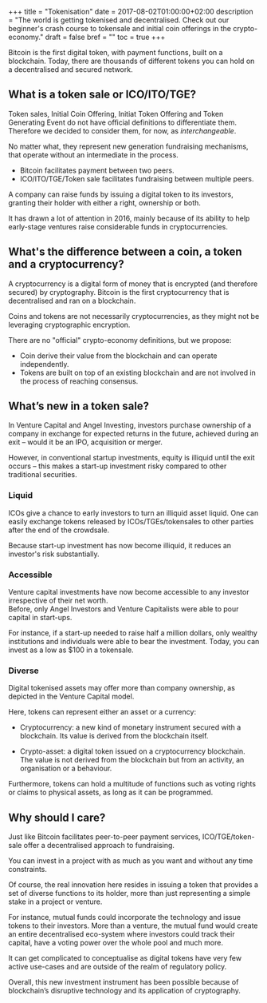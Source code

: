 +++
title = "Tokenisation"
date = 2017-08-02T01:00:00+02:00
description = "The world is getting tokenised and decentralised. Check out our beginner's crash course to tokensale and initial coin offerings in the crypto-economy."
draft = false
bref = ""
toc = true
+++

Bitcoin is the first digital token, with payment functions, built on a blockchain.
Today, there are thousands of different tokens you can hold on a decentralised and secured network.

## What is a token sale or ICO/ITO/TGE?

Token sales, Initial Coin Offering, Initiat Token Offering and Token Generating Event do not have official definitions to differentiate them.  
Therefore we decided to consider them, for now, as _interchangeable_.

No matter what, they represent new generation fundraising mechanisms, that operate without an intermediate in the process.

* Bitcoin facilitates payment between two peers.
* ICO/ITO/TGE/Token sale facilitates fundraising between multiple peers.

A company can raise funds by issuing a digital token to its investors, granting their holder with either a right, ownership or both.

It has drawn a lot of attention in 2016, mainly because of its ability to help early-stage ventures raise considerable funds in cryptocurrencies.

## What's the difference between a coin, a token and a cryptocurrency?

A cryptocurrency is a digital form of money that is encrypted (and therefore secured) by cryptography. Bitcoin is the first cryptocurrency that is decentralised and ran on a blockchain.

Coins and tokens are not necessarily cryptocurrencies, as they might not be leveraging cryptographic encryption.

There are no "official" crypto-economy definitions, but we propose:

* Coin derive their value from the blockchain and can operate independently.
* Tokens are built on top of an existing blockchain and are not involved in the process of reaching consensus.

## What’s new in a token sale?

In Venture Capital and Angel Investing, investors purchase ownership of a company in exchange for expected returns in the future, achieved during an exit – would it be an IPO, acquisition or merger.

However, in conventional startup investments, equity is illiquid until the exit occurs – this makes a start-up investment risky compared to other traditional securities.

### Liquid

ICOs give a chance to early investors to turn an illiquid asset liquid.
One can easily exchange tokens released by ICOs/TGEs/tokensales to other parties after the end of the crowdsale.

Because start-up investment has now become illiquid, it reduces an investor's risk substantially.

### Accessible

Venture capital investments have now become accessible to any investor irrespective of their net worth.  
Before, only Angel Investors and Venture Capitalists were able to pour capital in start-ups.

For instance, if a start-up needed to raise half a million dollars, only wealthy institutions and individuals were able to bear the investment. Today, you can invest as a low as $100 in a tokensale.

### Diverse

Digital tokenised assets may offer more than company ownership, as depicted in the Venture Capital model.

Here, tokens can represent either an asset or a currency:

* Cryptocurrency: a new kind of monetary instrument secured with a blockchain. Its value is derived from the blockchain itself.

* Crypto-asset: a digital token issued on a cryptocurrency blockchain. The value is not derived from the blockchain but from an activity, an organisation or a behaviour.

Furthermore, tokens can hold a multitude of functions such as voting rights or claims to physical assets, as long as it can be programmed.

## Why should I care?

Just like Bitcoin facilitates peer-to-peer payment services, ICO/TGE/token-sale offer a decentralised approach to fundraising.

You can invest in a project with as much as you want and without any time constraints.

Of course, the real innovation here resides in issuing a token that provides a set of diverse functions to its holder, more than just representing a simple stake in a project or venture.

For instance, mutual funds could incorporate the technology and issue tokens to their investors. More than a venture, the mutual fund would create an entire decentralised eco-system where investors could track their capital, have a voting power over the whole pool and much more.

It can get complicated to conceptualise as digital tokens have very few active use-cases and are outside of the realm of regulatory policy.

Overall, this new investment instrument has been possible because of blockchain’s disruptive technology and its application of cryptography.
